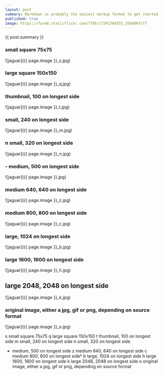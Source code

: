 ```yaml
---
layout: post
summary: Markdown is probably the easiest markup format to get started using.
published: true
image: https://farm8.staticflickr.com/7705/17341704351_358d06fcf7
---
```


{{ post.summary }}

### small square 75x75

![jaguar]({{ page.image }}_s.jpg)

### large square 150x150
![jaguar]({{ page.image }}_q.jpg)

### thumbnail, 100 on longest side
![jaguar]({{ page.image }}_t.jpg)

### small, 240 on longest side
![jaguar]({{ page.image }}_m.jpg)

### n	small, 320 on longest side 
![jaguar]({{ page.image }}_n.jpg)

### -	medium, 500 on longest side
![jaguar]({{ page.image }}.jpg)

### medium 640, 640 on longest side
![jaguar]({{ page.image }}_z.jpg)

### medium 800, 800 on longest side 
![jaguar]({{ page.image }}_c.jpg)

### large, 1024 on longest side 
![jaguar]({{ page.image }}_b.jpg)
  
### large 1600, 1600 on longest side 
![jaguar]({{ page.image }}_h.jpg)
  
## large 2048, 2048 on longest side 
![jaguar]({{ page.image }}_k.jpg)
  
### original image, either a jpg, gif or png, depending on source format 
![jaguar]({{ page.image }}_o.jpg)
  

  s	small square 75x75
  q	large square 150x150
  t	thumbnail, 100 on longest side
  m	small, 240 on longest side
  n	small, 320 on longest side
  -	medium, 500 on longest side
  z	medium 640, 640 on longest side
  c medium 800, 800 on longest side†
  b	large, 1024 on longest side
  h	large 1600, 1600 on longest side
  k	large 2048, 2048 on longest side
  o	original image, either a jpg, gif or png, depending on source format
